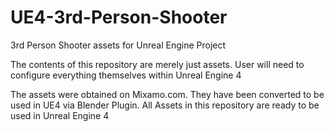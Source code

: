 # UE4-3rd-Person-Shooter
3rd Person Shooter assets for Unreal Engine Project


The contents of this repository are merely just assets. User will need to configure everything themselves within Unreal Engine 4

The assets were obtained on Mixamo.com. They have been converted to be used in UE4 via Blender Plugin. All Assets in this repository are ready to be used in Unreal Engine 4
